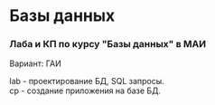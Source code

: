 # Базы данных
### Лаба и КП по курсу "Базы данных" в МАИ
Вариант: ГАИ

lab - проектирование БД, SQL запросы.  
cp - создание приложения на базе БД.

